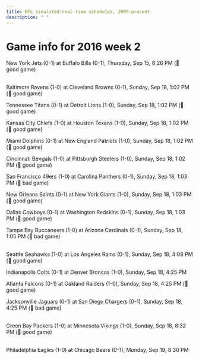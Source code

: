 ```yaml
---
title: NFL simulated-real-time schedules, 2009-present
description: " "
---
```


# Game info for 2016 week 2

New York Jets (0-1) at Buffalo Bills (0-1), Thursday, Sep 15, 8:26 PM (:football: good game)

<br/>Baltimore Ravens (1-0) at Cleveland Browns (0-1), Sunday, Sep 18, 1:02 PM (:football: good game)

Tennessee Titans (0-1) at Detroit Lions (1-0), Sunday, Sep 18, 1:02 PM (:football: good game)

Kansas City Chiefs (1-0) at Houston Texans (1-0), Sunday, Sep 18, 1:02 PM (:football: good game)

Miami Dolphins (0-1) at New England Patriots (1-0), Sunday, Sep 18, 1:02 PM (:football: good game)

Cincinnati Bengals (1-0) at Pittsburgh Steelers (1-0), Sunday, Sep 18, 1:02 PM (:football: good game)

San Francisco 49ers (1-0) at Carolina Panthers (0-1), Sunday, Sep 18, 1:03 PM (:red_circle: bad game)

New Orleans Saints (0-1) at New York Giants (1-0), Sunday, Sep 18, 1:03 PM (:football: good game)

Dallas Cowboys (0-1) at Washington Redskins (0-1), Sunday, Sep 18, 1:03 PM (:football: good game)

Tampa Bay Buccaneers (1-0) at Arizona Cardinals (0-1), Sunday, Sep 18, 1:05 PM (:red_circle: bad game)

<br/>Seattle Seahawks (1-0) at Los Angeles Rams (0-1), Sunday, Sep 18, 4:08 PM (:football: good game)

Indianapolis Colts (0-1) at Denver Broncos (1-0), Sunday, Sep 18, 4:25 PM

Atlanta Falcons (0-1) at Oakland Raiders (1-0), Sunday, Sep 18, 4:25 PM (:football: good game)

Jacksonville Jaguars (0-1) at San Diego Chargers (0-1), Sunday, Sep 18, 4:25 PM (:red_circle: bad game)

<br/>Green Bay Packers (1-0) at Minnesota Vikings (1-0), Sunday, Sep 18, 8:32 PM (:football: good game)

<br/>Philadelphia Eagles (1-0) at Chicago Bears (0-1), Monday, Sep 19, 8:30 PM

